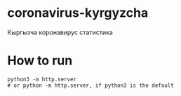 # coronavirus-kyrgyzcha
Кыргызча коронавирус статистика

# How to run
```
python3 -m http.server
# or python -m http.server, if python3 is the default
```
